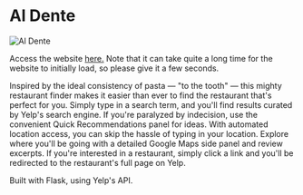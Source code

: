 # Al Dente
![Al Dente](https://i.imgur.com/SBCOcVB.png)

Access the website [here.](https://find-aldente.herokuapp.com/) Note that it can take quite a long time for the website to initially load, so please give it a few seconds.

Inspired by the ideal consistency of pasta — "to the tooth" — this mighty restaurant finder makes it easier than ever to find the restaurant that's perfect for you. Simply type in a search term, and you'll find results curated by Yelp's search engine. If you're paralyzed by indecision, use the convenient Quick Recommendations panel for ideas. With automated location access, you can skip the hassle of typing in your location. Explore where you'll be going with a detailed Google Maps side panel and review excerpts. If you're interested in a restaurant, simply click a link and you'll be redirected to the restaurant's full page on Yelp.

Built with Flask, using Yelp's API.
